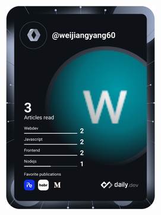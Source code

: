

<a href="https://app.daily.dev/DailyDevTips"><img src="https://github.com/weijiangyang/weijiangyang/blob/master/devcard.svg" width="400" alt="Chris Bongers's Dev Card"/></a>
